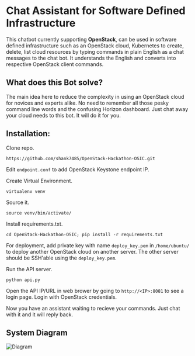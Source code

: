 # Chat Assistant for Software Defined Infrastructure
This chatbot currently supporting **OpenStack**, can be used in software defined infrastructure such as an OpenStack cloud, Kubernetes to create, delete, list cloud resources by typing commands in plain English as a chat messages to the chat bot. It understands the English and converts into respective OpenStack client commands. 

## What does this Bot solve?
The main idea here to reduce the complexity in using an OpenStack cloud for novices and experts alike. No need to remember all those pesky command line words and the confusing Horizon dashboard. Just chat away your cloud needs to this bot. It will do it for you.

## Installation:
Clone repo. 

```https://github.com/shank7485/OpenStack-Hackathon-OSIC.git```

Edit `endpoint.conf` to add OpenStack Keystone endpoint IP.

Create Virtual Environment.	

```virtualenv venv```

Source it.	

```source venv/bin/activate/```

Install requirements.txt.	

```cd OpenStack-Hackathon-OSIC; pip install -r requirements.txt```

For deployment, add private key with name `deploy_key.pem` in `/home/ubuntu/` to deploy another OpenStack cloud on another server. The other server should be SSH'able using the `deploy_key.pem`. 

Run the API server.	

```python api.py```

Open the API IP/URL in web brower by going to `http://<IP>:8081` to see a login page. Login with OpenStack credentials.

Now you have an assistant waiting to recieve your commands. Just chat with it and it will reply back.

## System Diagram
![Diagram](https://raw.githubusercontent.com/shank7485/OpenStack-Hackathon-OSIC/master/docs/Diagram.png)
